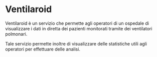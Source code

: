 # Ventilaroid
Ventilaroid è un servizio che permette agli operatori di un ospedale di visualizzare i dati in diretta dei pazienti monitorati tramite dei ventilatori polmonari.

Tale servizio permette inoltre di visualizzare delle statistiche utili agli operatori per effettuare delle analisi.
